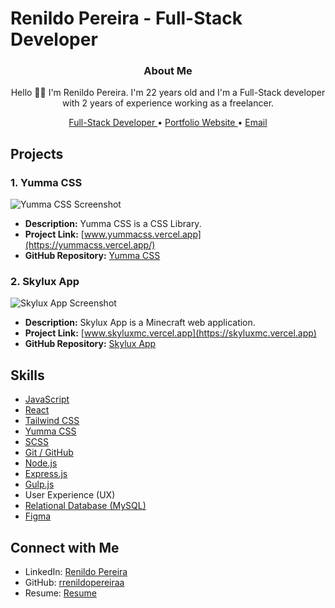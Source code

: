 # Renildo Pereira - Full-Stack Developer

<h3 align="center">About Me</h3>

<p align="center">
  Hello 👋🏽 I'm Renildo Pereira. I'm 22 years old and I'm a Full-Stack developer with 2 years of experience working as a freelancer.
</p>

<p align="center">
  <a target="_blank" href="https://github.com/rrenildopereiraa">
    Full-Stack Developer
  </a>
•   
  <a target="_blank" href="https://rrenildopereiraa.github.io/renildo/">
    Portfolio Website
  </a>
•   
  <a target="_blank" href="mailto:rrenildopereiraa@icloud.com">
    Email
  </a>
</p>

## Projects

### 1. Yumma CSS

![Yumma CSS Screenshot](https://i.ibb.co/B6dkfqK/Yumma-CSS.png)

- **Description:** Yumma CSS is a CSS Library.
- **Project Link:** [www.yummacss.vercel.app](https://yummacss.vercel.app/)
- **GitHub Repository:** [Yumma CSS](https://github.com/yumma-lib/yumma-css)

### 2. Skylux App

![Skylux App Screenshot](https://i.ibb.co/MSvhmt0/Skylux-App.png)

- **Description:** Skylux App is a Minecraft web application.
- **Project Link:** [www.skyluxmc.vercel.app](https://skyluxmc.vercel.app)
- **GitHub Repository:** [Skylux App](https://github.com/Skylux-Network/skylux-app)

## Skills

- [JavaScript](https://developer.mozilla.org/en-US/docs/Web/JavaScript)
- [React](https://react.dev/)
- [Tailwind CSS](https://tailwindcss.com/)
- [Yumma CSS](https://yummacss.vercel.app/)
- [SCSS](https://sass-lang.com/documentation/syntax/)
- [Git / GitHub](https://git-scm.com/)
- [Node.js](https://nodejs.org/en)
- [Express.js](https://expressjs.com/)
- [Gulp.js](https://gulpjs.com/)
-  User Experience (UX)
- [Relational Database (MySQL)](https://www.mysql.com/)
- [Figma](https://www.figma.com/)

## Connect with Me

- LinkedIn: [Renildo Pereira](https://www.linkedin.com/in/rrenildopereiraa)
- GitHub: [rrenildopereiraa](https://github.com/rrenildopereiraa)
- Resume: [Resume](https://www.icloud.com/iclouddrive/0e0XVcyBq5xMwM5CHXNDxOosw#Renildo_Pereira_-_Curr%C3%ADculo)